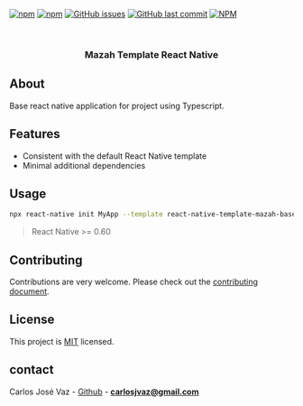 <!-- PROJECT SHIELDS -->

[![npm](https://img.shields.io/npm/v/react-native-template-mazah-base.svg?label=npm%20package)](https://www.npmjs.com/package/react-native-template-mazah-base)
[![npm](https://img.shields.io/npm/dt/react-native-template-mazah-base.svg)](https://www.npmjs.com/package/react-native-template-mazah-base)
[![GitHub issues](https://img.shields.io/github/issues-raw/cjvaz/react-native-template-mazah-base.svg)](https://github.com/cjvaz/react-native-template-mazah-base/issues)
[![GitHub last commit](https://img.shields.io/github/last-commit/cjvaz/react-native-template-mazah-base.svg)](https://github.com/cjvaz/react-native-template-mazah-base/commits/master)
[![NPM](https://img.shields.io/npm/l/react-native-template-mazah-base.svg)](https://choosealicense.com/licenses/mit)


<br />
  <h3 align="center">Mazah Template React Native</h3>
</p>

## About

Base react native application for project using Typescript.

## Features

- Consistent with the default React Native template
- Minimal additional dependencies

## Usage

```sh
npx react-native init MyApp --template react-native-template-mazah-base
```
> React Native >= 0.60
## Contributing

Contributions are very welcome. Please check out the [contributing document](CONTRIBUTING.md).

## License

This project is [MIT](LICENSE) licensed.

## contact

Carlos José Vaz - [Github](https://github.com/cjvaz) - **carlosjvaz@gmail.com**
